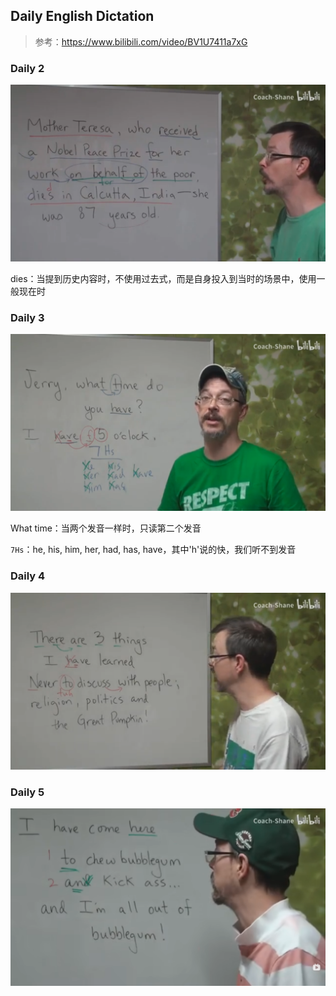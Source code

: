 ## Daily English Dictation

> 参考：https://www.bilibili.com/video/BV1U7411a7xG



### Daily 2

![](./images/Daily2.png)

dies：当提到历史内容时，不使用过去式，而是自身投入到当时的场景中，使用一般现在时



### Daily 3

<img src="./images/Daily3.png" style="" />

What time：当两个发音一样时，只读第二个发音

`7Hs`：he, his, him, her, had, has, have，其中'h'说的快，我们听不到发音



### Daily 4

![](./images/Daily4.png)



### Daily 5

![](./images/Daily5.png)

